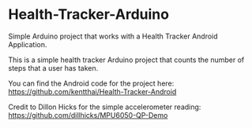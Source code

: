 # Health-Tracker-Arduino
Simple Arduino project that works with a Health Tracker Android Application.


This is a simple health tracker Arduino project that counts the number of steps that a user has taken.


You can find the Android code for the project here: https://github.com/kentthai/Health-Tracker-Android

Credit to Dillon Hicks for the simple accelerometer reading: https://github.com/dillhicks/MPU6050-QP-Demo 
